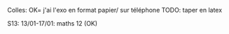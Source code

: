 Colles:
OK= j'ai l'exo en format papier/ sur téléphone
TODO: taper en latex

S13: 13/01-17/01: maths 12  (OK)